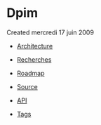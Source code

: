 Dpim
====
Created mercredi 17 juin 2009



* [Architecture](./Architecture.md)
* [Recherches](./Recherches.md)
* [Roadmap](./Roadmap.md)
* [Source](./Source.md)



* [API](./API.md)
* [Tags](./Tags.md)

